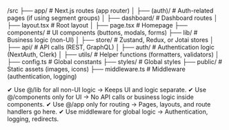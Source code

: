 /src
├── app/ # Next.js routes (app router)
│ ├── (auth)/ # Auth-related pages (if using segment groups)
│ ├── dashboard/ # Dashboard routes
│ ├── layout.tsx # Root layout
│ ├── page.tsx # Homepage
├── components/ # UI components (buttons, modals, forms)
├── lib/ # Business logic (non-UI)
│ ├── store/ # Zustand, Redux, or Jotai stores
│ ├── api/ # API calls (REST, GraphQL)
│ ├── auth/ # Authentication logic (NextAuth, Clerk)
│ ├── utils/ # Helper functions (formatters, validators)
│ ├── config.ts # Global constants
├── styles/ # Global styles
├── public/ # Static assets (images, icons)
├── middleware.ts # Middleware (authentication, logging)

✔ Use @/lib for all non-UI logic → Keeps UI and logic separate.
✔ Use @/components only for UI → No API calls or business logic inside components.
✔ Use @/app only for routing → Pages, layouts, and route handlers go here.
✔ Use middleware for global logic → Authentication, logging, redirects.

